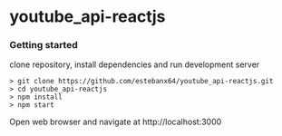 # youtube_api-reactjs

### Getting started

clone repository, install dependencies and run development server

```
> git clone https://github.com/estebanx64/youtube_api-reactjs.git
> cd youtube_api-reactjs
> npm install
> npm start
```

Open web browser and navigate at http://localhost:3000
